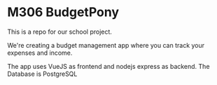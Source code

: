 # M306 BudgetPony

This is a repo for our school project.

We're creating a budget management app where you can track your expenses and income.

The app uses VueJS as frontend and nodejs express as backend. The Database is PostgreSQL
